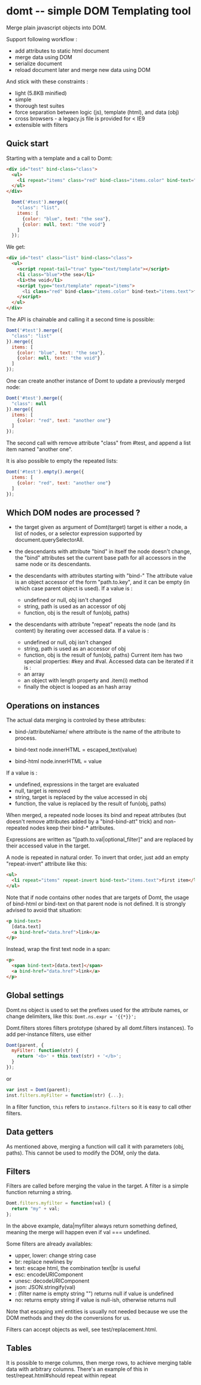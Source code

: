 domt -- simple DOM Templating tool
=====================================

Merge plain javascript objects into DOM.

Support following workflow :

* add attributes to static html document
* merge data using DOM
* serialize document
* reload document later and merge new data using DOM

And stick with these constraints :

* light (5.8KB minified)
* simple
* thorough test suites
* force separation between logic (js), template (html), and data (obj)
* cross browsers - a legacy.js file is provided for < IE9
* extensible with filters


Quick start
-----------

Starting with a template and a call to Domt:
```html
<div id="test" bind-class="class">
  <ul>
    <li repeat="items" class="red" bind-class="items.color" bind-text="items.text">first item</li>
  </ul>
</div>
```
```js
  Domt('#test').merge({
    "class": "list",
    items: [
      {color: "blue", text: "the sea"},
      {color: null, text: "the void"}
    ]
  });
```

We get:
```html
<div id="test" class="list" bind-class="class">
  <ul>
    <script repeat-tail="true" type="text/template"></script>
    <li class="blue">the sea</li>
    <li>the void</li>
    <script type="text/template" repeat="items">
      <li class="red" bind-class="items.color" bind-text="items.text">first item</li>
    </script>
  </ul>
</div>
```

The API is chainable and calling it a second time is possible:
```js
Domt('#test').merge({
  "class": "list"
}).merge({
  items: [
    {color: "blue", text: "the sea"},
    {color: null, text: "the void"}
  ]
});
```

One can create another instance of Domt to update a previously merged node:
```js
Domt('#test').merge({
  "class": null
}).merge({
  items: [
    {color: "red", text: "another one"}
  ]
});
```

The second call with remove attribute "class" from #test, and append a
list item named "another one".

It is also possible to empty the repeated lists:
```js
Domt('#test').empty().merge({
  items: [
    {color: "red", text: "another one"}
  ]
});
```


Which DOM nodes are processed ?
-------------------------------

* the target given as argument of Domt(target)
  target is either a node, a list of nodes, or a selector expression
  supported by document.querySelectorAll.

* the descendants with attribute "bind"
  in itself the node doesn't change, the "bind" attributes set the current
  base path for all accessors in the same node or its descendants.

* the descendants with attributes starting with "bind-"
  The attribute value is an object accessor of the form "path.to.key",
  and it can be empty (in which case parent object is used).
  If a value is :
  - undefined or null, obj isn't changed
  - string, path is used as an accessor of obj
  - function, obj is the result of fun(obj, paths)

* the descendants with attribute "repeat"
  repeats the node (and its content) by iterating over accessed data.
  If a value is :
  - undefined or null, obj isn't changed
  - string, path is used as an accessor of obj
  - function, obj is the result of fun(obj, paths)
  Current item has two special properties: #key and #val.
  Accessed data can be iterated if it is :
  - an array
  - an object with length property and .item(i) method
  - finally the object is looped as an hash array


Operations on instances
-----------------------

The actual data merging is controled by these attributes:

* bind-/attributeName/
  where attribute is the name of the attribute to process.

* bind-text
  node.innerHTML = escaped_text(value)

* bind-html
  node.innerHTML = value

If a value is :
- undefined, expressions in the target are evaluated
- null, target is removed
- string, target is replaced by the value accessed in obj
- function, the value is replaced by the result of fun(obj, paths)

When merged, a repeated node looses its bind and repeat attributes (but
doesn't remove attributes added by a "bind-bind-att" trick) and
non-repeated nodes keep their bind-* attributes.

Expressions are written as "[path.to.val|optional_filter]" and are
replaced by their accessed value in the target.

A node is repeated in natural order. To invert that order, just add an
empty "repeat-invert" attribute like this:
```html
<ul>
  <li repeat="items" repeat-invert bind-text="items.text">first item</li>
</ul>
```

Note that if node contains other nodes that are targets of Domt,
the usage of bind-html or bind-text on that parent node is not defined.
It is strongly advised to avoid that situation:
```html
<p bind-text>
  [data.text]
  <a bind-href="data.href">link</a>
</p>
```

Instead, wrap the first text node in a span:
```html
<p>
  <span bind-text>[data.text]</span>
  <a bind-href="data.href">link</a>
</p>
```

Global settings
---------------

Domt.ns object is used to set the prefixes used for the attribute names,
or change delimiters, like this: `Domt.ns.expr = '{{*}}';`

Domt.filters stores filters prototype (shared by all domt.filters instances).
To add per-instance filters, use either
```js
Domt(parent, {
  myFilter: function(str) {
    return '<b>' + this.text(str) + '</b>';
  }
});
```
or
```js
var inst = Domt(parent);
inst.filters.myFilter = function(str) {...};
```

In a filter function, `this` refers to `instance.filters` so it is easy
to call other filters.


Data getters
------------

As mentioned above, merging a function will call it with parameters
(obj, paths). This cannot be used to modify the DOM, only the data.


Filters
-------

Filters are called before merging the value in the target.
A filter is a simple function returning a string.
```js
Domt.filters.myfilter = function(val) {
  return "my" + val;
};
```

In the above example, data|myfilter always return something defined,
meaning the merge will happen even if val === undefined.

Some filters are already availables:

* upper, lower: change string case
* br: replace newlines by <br>
* text: escape html, the combination text|br is useful
* esc: encodeURIComponent
* unesc: decodeURIComponent
* json: JSON.stringify(val)
* : (filter name is empty string "") returns null if value is undefined
* no: returns empty string if value is null-ish, otherwise returns null

Note that escaping xml entities is usually not needed because we use the
DOM methods and they do the conversions for us.

Filters can accept objects as well, see test/replacement.html.


Tables
------

It is possible to merge columns, then merge rows, to achieve merging
table data with arbitrary columns.
There's an example of this in
test/repeat.html#should repeat within repeat

